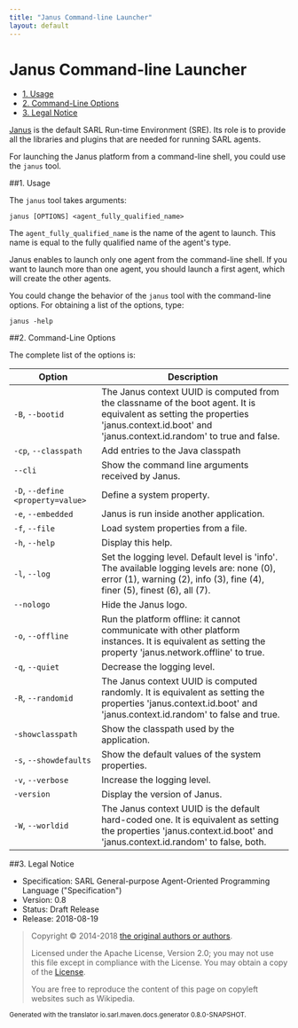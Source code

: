 ```yaml
---
title: "Janus Command-line Launcher"
layout: default
---
```


# Janus Command-line Launcher


<ul class="page_outline" id="page_outline">

<li><a href="#1-usage">1. Usage</a></li>
<li><a href="#2-command-line-options">2. Command-Line Options</a></li>
<li><a href="#3-legal-notice">3. Legal Notice</a></li>

</ul>




[Janus](http://www.janusproject.io) is the default SARL Run-time Environment (SRE).
Its role is to provide all the libraries and plugins that are needed for running SARL agents.

For launching the Janus platform from a command-line shell, you could use the `janus` tool.

##1. Usage

The `janus` tool takes arguments:


	janus [OPTIONS] <agent_fully_qualified_name>


The `agent_fully_qualified_name` is the name of the agent to launch. This name is equal to the
fully qualified name of the agent's type.

<note>Janus enables to launch only one agent from the command-line shell. If you want to launch
more than one agent, you should launch a first agent, which will create the other agents.</note>

You could change the behavior of the `janus` tool with the command-line options.
For obtaining a list of the options, type:

	janus -help


##2. Command-Line Options

The complete list of the options is:



| Option | Description |
| ------ | ----------- |
| `-B`, `--bootid` | The Janus context UUID is computed from the classname of the boot agent. It is equivalent as setting the properties 'janus.context.id.boot' and 'janus.context.id.random' to true and false. |
| `-cp`, `--classpath` | Add entries to the Java classpath |
| `--cli` | Show the command line arguments received by Janus. |
| `-D`, `--define <property=value>` | Define a system property. |
| `-e`, `--embedded` | Janus is run inside another application. |
| `-f`, `--file` | Load system properties from a file. |
| `-h`, `--help` | Display this help. |
| `-l`, `--log` | Set the logging level. Default level is 'info'. The available logging levels are: none (0), error (1), warning (2), info (3), fine (4), finer (5), finest (6), all (7). |
| `--nologo` | Hide the Janus logo. |
| `-o`, `--offline` | Run the platform offline: it cannot communicate with other platform instances. It is equivalent as setting the property 'janus.network.offline' to true. |
| `-q`, `--quiet` | Decrease the logging level. |
| `-R`, `--randomid` | The Janus context UUID is computed randomly. It is equivalent as setting the properties 'janus.context.id.boot' and 'janus.context.id.random' to false and true. |
| `-showclasspath` | Show the classpath used by the application. |
| `-s`, `--showdefaults` | Show the default values of the system properties. |
| `-v`, `--verbose` | Increase the logging level. |
| `-version` | Display the version of Janus. |
| `-W`, `--worldid` | The Janus context UUID is the default hard-coded one. It is equivalent as setting the properties 'janus.context.id.boot' and 'janus.context.id.random' to false, both. |





##3. Legal Notice

* Specification: SARL General-purpose Agent-Oriented Programming Language ("Specification")
* Version: 0.8
* Status: Draft Release
* Release: 2018-08-19

> Copyright &copy; 2014-2018 [the original authors or authors](http://www.sarl.io/about/index.html).
>
> Licensed under the Apache License, Version 2.0;
> you may not use this file except in compliance with the License.
> You may obtain a copy of the [License](http://www.apache.org/licenses/LICENSE-2.0).
>
> You are free to reproduce the content of this page on copyleft websites such as Wikipedia.

<small>Generated with the translator io.sarl.maven.docs.generator 0.8.0-SNAPSHOT.</small>